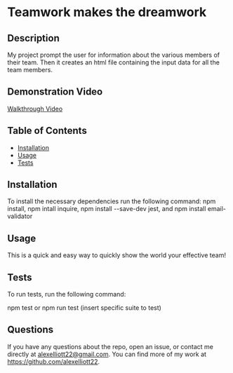
  # Teamwork makes the dreamwork

  ## Description
  My project prompt the user for information about the various members of their team. Then it creates an html file containing the input data for all the team members.

  ## Demonstration Video
  [Walkthrough Video](https://drive.google.com/file/d/1OMk8oU4j3Le-I25qeMDZY5uJcvM6xyPH/view?usp=sharing)

  ## Table of Contents

  * [Installation](#installation)
  * [Usage](#usage)
  * [Tests](#tests)

  ## Installation

  To install the necessary dependencies run the following command:
  npm install, npm intall inquire, npm install --save-dev jest, and npm install email-validator

  ## Usage

  This is a quick and easy way to quickly show the world your effective team!

  

  ## Tests

  To run tests, run the following command:
  
  npm test or npm run test (insert specific suite to test)


  ## Questions 
  If you have any questions about the repo, open an issue, or contact me directly at <alexelliott22@gmail.com>. You can find more of my work at <https://github.com/alexelliott22>.